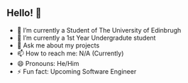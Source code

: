 ## Hello! 👋

- 🔭 I’m currently a Student of The University of Edinbrugh
- 🌱 I’m currently a 1st Year Undergradute student
- 💬 Ask me about my projects
- 📫 How to reach me: N/A (Currently)
- 😄 Pronouns: He/Him
- ⚡ Fun fact: Upcoming Software Engineer 
